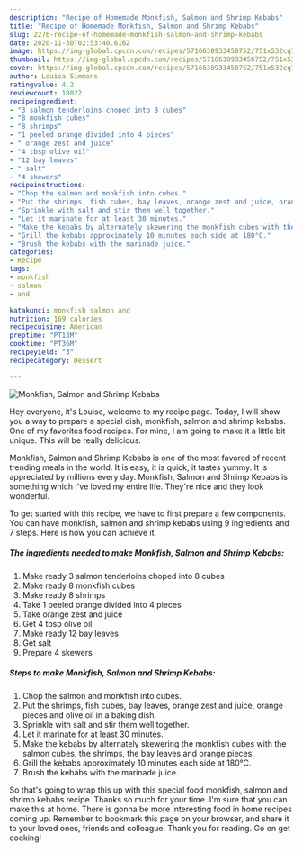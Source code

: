 ```yaml
---
description: "Recipe of Homemade Monkfish, Salmon and Shrimp Kebabs"
title: "Recipe of Homemade Monkfish, Salmon and Shrimp Kebabs"
slug: 2276-recipe-of-homemade-monkfish-salmon-and-shrimp-kebabs
date: 2020-11-30T02:53:40.616Z
image: https://img-global.cpcdn.com/recipes/5716638933450752/751x532cq70/monkfish-salmon-and-shrimp-kebabs-recipe-main-photo.jpg
thumbnail: https://img-global.cpcdn.com/recipes/5716638933450752/751x532cq70/monkfish-salmon-and-shrimp-kebabs-recipe-main-photo.jpg
cover: https://img-global.cpcdn.com/recipes/5716638933450752/751x532cq70/monkfish-salmon-and-shrimp-kebabs-recipe-main-photo.jpg
author: Louisa Simmons
ratingvalue: 4.2
reviewcount: 18022
recipeingredient:
- "3 salmon tenderloins choped into 8 cubes"
- "8 monkfish cubes"
- "8 shrimps"
- "1 peeled orange divided into 4 pieces"
- " orange zest and juice"
- "4 tbsp olive oil"
- "12 bay leaves"
- " salt"
- "4 skewers"
recipeinstructions:
- "Chop the salmon and monkfish into cubes."
- "Put the shrimps, fish cubes, bay leaves, orange zest and juice, orange pieces and olive oil in a baking dish."
- "Sprinkle with salt and stir them well together."
- "Let it marinate for at least 30 minutes."
- "Make the kebabs by alternately skewering the monkfish cubes with the salmon cubes, the shrimps, the bay leaves and orange pieces."
- "Grill the kebabs approximately 10 minutes each side at 180°C."
- "Brush the kebabs with the marinade juice."
categories:
- Recipe
tags:
- monkfish
- salmon
- and

katakunci: monkfish salmon and 
nutrition: 169 calories
recipecuisine: American
preptime: "PT13M"
cooktime: "PT36M"
recipeyield: "3"
recipecategory: Dessert

---
```



![Monkfish, Salmon and Shrimp Kebabs](https://img-global.cpcdn.com/recipes/5716638933450752/751x532cq70/monkfish-salmon-and-shrimp-kebabs-recipe-main-photo.jpg)

Hey everyone, it's Louise, welcome to my recipe page. Today, I will show you a way to prepare a special dish, monkfish, salmon and shrimp kebabs. One of my favorites food recipes. For mine, I am going to make it a little bit unique. This will be really delicious.



Monkfish, Salmon and Shrimp Kebabs is one of the most favored of recent trending meals in the world. It is easy, it is quick, it tastes yummy. It is appreciated by millions every day. Monkfish, Salmon and Shrimp Kebabs is something which I've loved my entire life. They're nice and they look wonderful.


To get started with this recipe, we have to first prepare a few components. You can have monkfish, salmon and shrimp kebabs using 9 ingredients and 7 steps. Here is how you can achieve it.

<!--inarticleads1-->

##### The ingredients needed to make Monkfish, Salmon and Shrimp Kebabs:

1. Make ready 3 salmon tenderloins choped into 8 cubes
1. Make ready 8 monkfish cubes
1. Make ready 8 shrimps
1. Take 1 peeled orange divided into 4 pieces
1. Take  orange zest and juice
1. Get 4 tbsp olive oil
1. Make ready 12 bay leaves
1. Get  salt
1. Prepare 4 skewers




<!--inarticleads2-->

##### Steps to make Monkfish, Salmon and Shrimp Kebabs:

1. Chop the salmon and monkfish into cubes.
1. Put the shrimps, fish cubes, bay leaves, orange zest and juice, orange pieces and olive oil in a baking dish.
1. Sprinkle with salt and stir them well together.
1. Let it marinate for at least 30 minutes.
1. Make the kebabs by alternately skewering the monkfish cubes with the salmon cubes, the shrimps, the bay leaves and orange pieces.
1. Grill the kebabs approximately 10 minutes each side at 180°C.
1. Brush the kebabs with the marinade juice.




So that's going to wrap this up with this special food monkfish, salmon and shrimp kebabs recipe. Thanks so much for your time. I'm sure that you can make this at home. There is gonna be more interesting food in home recipes coming up. Remember to bookmark this page on your browser, and share it to your loved ones, friends and colleague. Thank you for reading. Go on get cooking!
